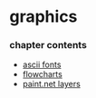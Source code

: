 ﻿
# graphics
### chapter contents
 
* [ascii fonts](ascii_fonts.md)
* [flowcharts](flowcharts.md)
* [paint.net layers](paint.net_layers.md)
